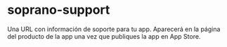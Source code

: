 # soprano-support
Una URL con información de soporte para tu app. Aparecerá en la página del producto de la app una vez que publiques la app en App Store.
